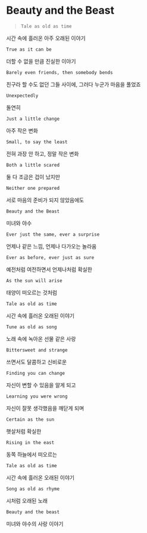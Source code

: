 # Beauty and the Beast

> `Tale as old as time`

시간 속에 흘러온 아주 오래된 이야기

`True as it can be`

더할 수 없을 만큼 진실한 이야기

`Barely even friends, then somebody bends`

친구라 할 수도 없던 그들 사이에, 그러다 누군가 마음을 풀었죠

`Unexpectedly`

돌연히

`Just a little change`

아주 작은 변화

`Small, to say the least`

전혀 과장 안 하고, 정말 작은 변화

`Both a little scared`

둘 다 조금은 겁이 났지만

`Neither one prepared`

서로 마음의 준비가 되지 않았음에도

`Beauty and the Beast`

미녀와 야수

`Ever just the same, ever a surprise`

언제나 같은 느낌, 언제나 다가오는 놀라움

`Ever as before, ever just as sure`

예전처럼 여전하면서 언제나처럼 확실한

`As the sun will arise`

태양이 떠오르는 것처럼

`Tale as old as time`

시간 속에 흘러온 오래된 이야기

`Tune as old as song`

노래 속에 녹아온 선물 같은 사랑

`Bittersweet and strange`

쓰면서도 달콤하고 신비로운

`Finding you can change`

자신이 변할 수 있음을 알게 되고

`Learning you were wrong`

자신이 잘못 생각했음을 깨닫게 되며

`Certain as the sun`

햇살처럼 확실한

`Rising in the east`

동쪽 하늘에서 떠오르는

`Tale as old as time`

시간 속에 흘러온 오래된 이야기

`Song as old as rhyme`

시처럼 오래된 노래

`Beauty and the beast`

미녀와 야수의 사랑 이야기
